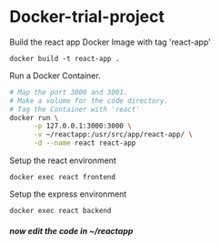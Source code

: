 # Docker-trial-project

Build the react app Docker Image with tag 'react-app'
```
docker build -t react-app .
```
Run a Docker Container.
```bash
# Map the port 3000 and 3001. 
# Make a volume for the code directory. 
# Tag the Container with 'react'
docker run \
      -p 127.0.0.1:3000:3000 \
      -v ~/reactapp:/usr/src/app/react-app/ \
      -d --name react react-app
```
Setup the react environment
```
docker exec react frontend
```
Setup the express environment
```
docker exec react backend
```
##### now edit the code in ~/reactapp
